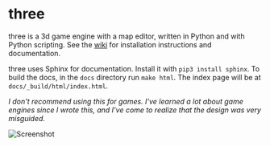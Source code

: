 # three

three is a 3d game engine with a map editor, written in Python and with Python scripting. See the [wiki](https://github.com/vanjac/three/wiki) for installation instructions and documentation.

three uses Sphinx for documentation. Install it with `pip3 install sphinx`. To build the docs, in the `docs` directory run `make html`. The index page will be at `docs/_build/html/index.html`.

*I don't recommend using this for games. I've learned a lot about game engines since I wrote this, and I've come to realize that the design was very misguided.*

![Screenshot](https://raw.githubusercontent.com/wiki/vanjac/three/screenshot1.png)
